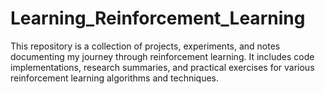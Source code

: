 # Learning_Reinforcement_Learning
This repository is a collection of projects, experiments, and notes documenting my journey through reinforcement learning. It includes code implementations, research summaries, and practical exercises for various reinforcement learning algorithms and techniques.
